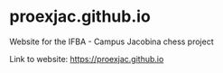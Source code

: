 # proexjac.github.io

Website for the IFBA - Campus Jacobina chess project

Link to website: https://proexjac.github.io
